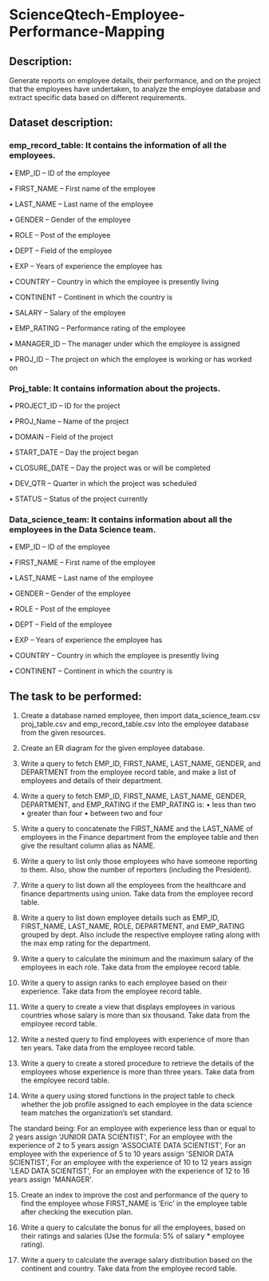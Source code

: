 # ScienceQtech-Employee-Performance-Mapping
## Description:
Generate reports on employee details, their performance, and on the project that the employees have undertaken, to analyze the employee database and extract specific data based on different requirements.


## Dataset description:
### emp_record_table: It contains the information of all the employees.
•	EMP_ID – ID of the employee

•	FIRST_NAME – First name of the employee

•	LAST_NAME – Last name of the employee

•	GENDER – Gender of the employee

•	ROLE – Post of the employee

•	DEPT – Field of the employee

•	EXP – Years of experience the employee has

•	COUNTRY – Country in which the employee is presently living

•	CONTINENT – Continent in which the country is

•	SALARY – Salary of the employee

•	EMP_RATING – Performance rating of the employee

•	MANAGER_ID – The manager under which the employee is assigned 

•	PROJ_ID – The project on which the employee is working or has worked on

 
### Proj_table: It contains information about the projects.
•	PROJECT_ID – ID for the project

•	PROJ_Name – Name of the project

•	DOMAIN – Field of the project

•	START_DATE – Day the project began

•	CLOSURE_DATE – Day the project was or will be completed

•	DEV_QTR – Quarter in which the project was scheduled

•	STATUS – Status of the project currently
 
### Data_science_team: It contains information about all the employees in the Data Science team.
•	EMP_ID – ID of the employee

•	FIRST_NAME – First name of the employee

•	LAST_NAME – Last name of the employee

•	GENDER – Gender of the employee

•	ROLE – Post of the employee

•	DEPT – Field of the employee

•	EXP – Years of experience the employee has

•	COUNTRY – Country in which the employee is presently living

•	CONTINENT – Continent in which the country is



## The task to be performed: 
1.	Create a database named employee, then import data_science_team.csv proj_table.csv and emp_record_table.csv into the employee database from the given resources.
 
2.	Create an ER diagram for the given employee database.
 
3.	Write a query to fetch EMP_ID, FIRST_NAME, LAST_NAME, GENDER, and DEPARTMENT from the employee record table, and make a list of employees and details of their department.
 
4.	Write a query to fetch EMP_ID, FIRST_NAME, LAST_NAME, GENDER, DEPARTMENT, and EMP_RATING if the EMP_RATING is: 
•	less than two
•	greater than four 
•	between two and four
 
5.	Write a query to concatenate the FIRST_NAME and the LAST_NAME of employees in the Finance department from the employee table and then give the resultant column alias as NAME.
 
6.	Write a query to list only those employees who have someone reporting to them. Also, show the number of reporters (including the President).

7.	Write a query to list down all the employees from the healthcare and finance departments using union. Take data from the employee record table.
 
8.	Write a query to list down employee details such as EMP_ID, FIRST_NAME, LAST_NAME, ROLE, DEPARTMENT, and EMP_RATING grouped by dept. Also include the respective employee rating along with the max emp rating for the department.
 
9.	Write a query to calculate the minimum and the maximum salary of the employees in each role. Take data from the employee record table.
 
10.	Write a query to assign ranks to each employee based on their experience. Take data from the employee record table.
 
11.	Write a query to create a view that displays employees in various countries whose salary is more than six thousand. Take data from the employee record table.
 
12.	Write a nested query to find employees with experience of more than ten years. Take data from the employee record table.
 
13.	Write a query to create a stored procedure to retrieve the details of the employees whose experience is more than three years. Take data from the employee record table.
 
14.	Write a query using stored functions in the project table to check whether the job profile assigned to each employee in the data science team matches the organization’s set standard.
 
The standard being:
For an employee with experience less than or equal to 2 years assign 'JUNIOR DATA SCIENTIST',
For an employee with the experience of 2 to 5 years assign 'ASSOCIATE DATA SCIENTIST',
For an employee with the experience of 5 to 10 years assign 'SENIOR DATA SCIENTIST',
For an employee with the experience of 10 to 12 years assign 'LEAD DATA SCIENTIST',
For an employee with the experience of 12 to 16 years assign 'MANAGER'.
 
15.	Create an index to improve the cost and performance of the query to find the employee whose FIRST_NAME is ‘Eric’ in the employee table after checking the execution plan.
 
16.	Write a query to calculate the bonus for all the employees, based on their ratings and salaries (Use the formula: 5% of salary * employee rating).
 
17.	Write a query to calculate the average salary distribution based on the continent and country. Take data from the employee record table.
    

